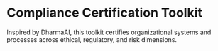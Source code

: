 # Compliance Certification Toolkit

Inspired by DharmaAI, this toolkit certifies organizational systems and processes across ethical, regulatory, and risk dimensions.